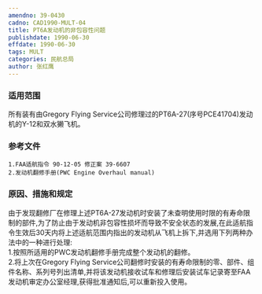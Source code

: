 ```yaml
---
amendno: 39-0430  
cadno: CAD1990-MULT-04  
title: PT6A发动机的非包容性问题  
publishdate: 1990-06-30  
effdate: 1990-06-30  
tags: MULT  
categories: 民航总局  
author: 张红鹰  
---
```

  
### 适用范围  
所有装有由Gregory Flying Service公司修理过的PT6A-27(序号PCE41704)发动机的Y-12和双水獭飞机。  
  
<!--more-->  
### 参考文件  
    1.FAA适航指令 90-12-05 修正案 39-6607  
    2.发动机翻修手册(PWC Engine Overhaul manual)  
  
### 原因、措施和规定  
由于发现翻修厂在修理上述PT6A-27发动机时安装了未查明使用时限的有寿命限制的部件,为了防止由于发动机非包容性损坏而导致不安全状态的发展,在此适航指令生效后30天内将上述适航范围内指出的发动机从飞机上拆下,并选用下列两种办法中的一种进行处理:  
    1.按照所适用的PWC发动机翻修手册完成整个发动机的翻修。  
    2.将上次在Gregory Flying Service公司翻修时安装的有寿命限制的零、部件、组件名称、系列号列出清单,并将该发动机接收试车和修理后安装试车记录寄至FAA发动机审定办公室经理,获得批准通知后,可以重新投入使用。  
